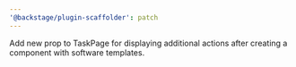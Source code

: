 ```yaml
---
'@backstage/plugin-scaffolder': patch
---
```


Add new prop to TaskPage for displaying additional actions after creating a component with software templates.
